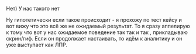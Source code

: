 
Нет) У нас такого нет

Ну гипотетически если такое происходит - я прохожу по тест кейсу и вот вижу что это всё же не ожидаемый результат. То я сразу аппелирую к тому что вот у нас ожидаемое поведение так так и так , прикладываю скрин/гиф.
Если он продолжает настаивать, то идём к аналитику и он уже выступает как ЛПР.
